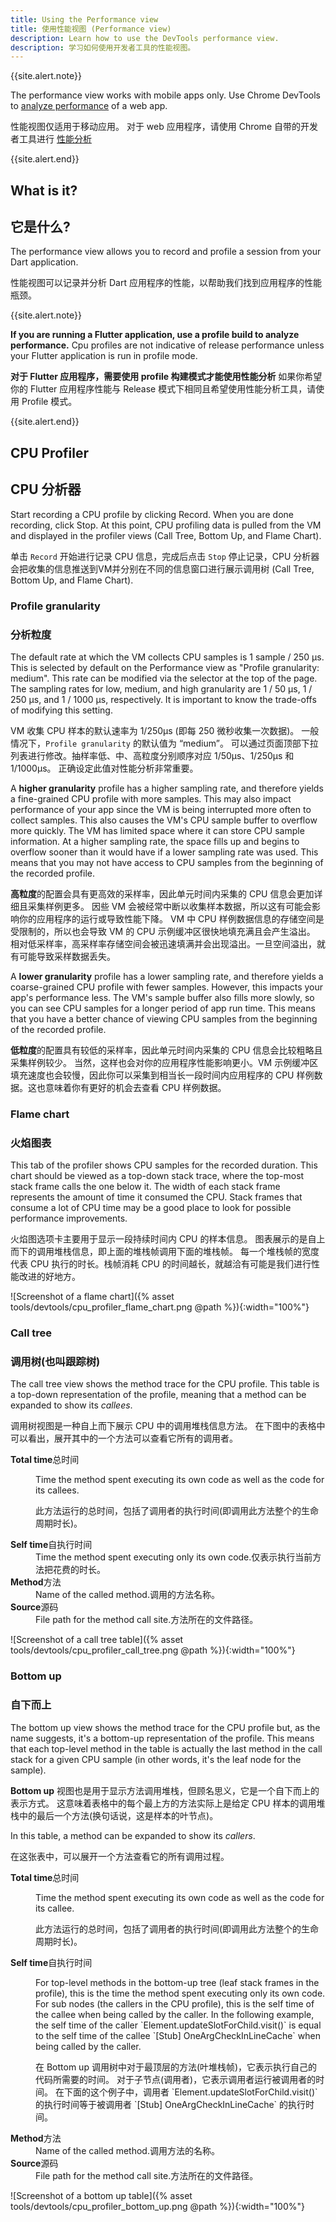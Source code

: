 ```yaml
---
title: Using the Performance view
title: 使用性能视图 (Performance view)
description: Learn how to use the DevTools performance view.
description: 学习如何使用开发者工具的性能视图。
---
```


{{site.alert.note}}

  The performance view works with mobile apps only.
  Use Chrome DevTools to [analyze
  performance](https://developers.google.com/web/tools/chrome-devtools/evaluate-performance/)
  of a web app.

  性能视图仅适用于移动应用。
  对于 web 应用程序，请使用 Chrome 自带的开发者工具进行 [性能分析](https://developers.google.cn/web/tools/chrome-devtools/evaluate-performance/)

{{site.alert.end}}

## What is it?

## 它是什么?

The performance view allows you to record and profile a session from your Dart application.

性能视图可以记录并分析 Dart 应用程序的性能，以帮助我们找到应用程序的性能瓶颈。

{{site.alert.note}}

  **If you are running a Flutter application, use a profile build to analyze performance.**
  Cpu profiles are not indicative of release performance unless your Flutter application is
  run in profile mode.

   **对于 Flutter 应用程序，需要使用 profile 构建模式才能使用性能分析**
   如果你希望你的 Flutter 应用程序性能与 Release 模式下相同且希望使用性能分析工具，请使用 Profile 模式。

{{site.alert.end}}

## CPU Profiler

## CPU 分析器

Start recording a CPU profile by clicking Record. When you are done recording, click Stop. At this
point, CPU profiling data is pulled from the VM and displayed in the profiler views (Call Tree,
Bottom Up, and Flame Chart).

单击 `Record` 开始进行记录 CPU 信息，完成后点击 `Stop` 停止记录，CPU 分析器会把收集的信息推送到VM并分别在不同的信息窗口进行展示调用树 (Call Tree,
Bottom Up, and Flame Chart).

### Profile granularity

### 分析粒度

The default rate at which the VM collects CPU samples is 1 sample / 250 μs.
This is selected by default on the Performance view as "Profile granularity: medium".
This rate can be modified via the selector at the top of the page. The sampling rates
for low, medium, and high granularity are 1 / 50 μs, 1 / 250 μs, and 1 / 1000 μs,
respectively. It is important to know the trade-offs of modifying this setting.

VM 收集 CPU 样本的默认速率为 1/250μs (即每 250 微秒收集一次数据)。
一般情况下，`Profile granularity` 的默认值为 “medium”。
可以通过页面顶部下拉列表进行修改。抽样率低、中、高粒度分别顺序对应 1/50μs、1/250μs 和 1/1000μs。
正确设定此值对性能分析非常重要。

A **higher granularity** profile has a higher sampling rate, and therefore yields
a fine-grained CPU profile with more samples. This may also impact performance of
your app since the VM is being interrupted more often to collect samples.
This also causes the VM's CPU sample buffer to overflow more quickly. The VM has
limited space where it can store CPU sample information. At a higher sampling
rate, the space fills up and begins to overflow sooner than it would have if a
lower sampling rate was used. This means that you may not have access to CPU samples
from the beginning of the recorded profile.

**高粒度**的配置会具有更高效的采样率，因此单元时间内采集的 CPU 信息会更加详细且采集样例更多。
因些 VM 会被经常中断以收集样本数据，所以这有可能会影响你的应用程序的运行或导致性能下降。
VM 中 CPU 样例数据信息的存储空间是受限制的，所以也会导致 VM 的 CPU 示例缓冲区很快地填充满且会产生溢出。
相对低采样率，高采样率存储空间会被迅速填满并会出现溢出。一旦空间溢出，就有可能导致采样数据丢失。

A **lower granularity** profile has a lower sampling rate, and therefore
yields a coarse-grained CPU profile with fewer samples. However, this impacts your
app's performance less. The VM's sample buffer also fills more slowly, so you can see
CPU samples for a longer period of app run time. This means that you have a better
chance of viewing CPU samples from the beginning of the recorded profile.

**低粒度**的配置具有较低的采样率，因此单元时间内采集的 CPU 信息会比较粗略且采集样例较少。
当然，这样也会对你的应用程序性能影响更小。VM 示例缓冲区填充速度也会较慢，因此你可以采集到相当长一段时间内应用程序的 CPU 样例数据。这也意味着你有更好的机会去查看 CPU 样例数据。

### Flame chart

### 火焰图表

This tab of the profiler shows CPU samples for the recorded duration.
This chart should be viewed as a top-down stack trace, where the
top-most stack frame calls the one below it. The width of each stack
frame represents the amount of time it consumed the CPU. Stack frames
that consume a lot of CPU time may be a good place to look for possible
performance improvements.

火焰图选项卡主要用于显示一段持续时间内 CPU 的样本信息。
图表展示的是自上而下的调用堆栈信息，即上面的堆栈帧调用下面的堆栈帧。
每一个堆栈帧的宽度代表 CPU 执行的时长。栈帧消耗 CPU 的时间越长，就越洽有可能是我们进行性能改进的好地方。

![Screenshot of a flame chart]({% asset tools/devtools/cpu_profiler_flame_chart.png @path %}){:width="100%"}

### Call tree

### 调用树(也叫跟踪树)

The call tree view shows the method trace for the CPU profile.
This table is a top-down representation of the profile,
meaning that a method can be expanded to show its _callees_.

调用树视图是一种自上而下展示 CPU 中的调用堆栈信息方法。
在下图中的表格中可以看出，展开其中的一个方法可以查看它所有的调用者。

<dt markdown="1"><t><b>Total time</b><t><t>总时间</t></dt>
<dd><p>Time the method spent executing its own code as well as
    the code for its callees.</p>

<p>此方法运行的总时间，包括了调用者的执行时间(即调用此方法整个的生命周期时长)。</p></dd>
<dt markdown="1"><t><b>Self time</b><t><t>自执行时间</t></dt>
<dd><t>Time the method spent executing only its own code.</t><t>仅表示执行当前方法把花费的时长。</t></dd>
<dt markdown="1"><t><b>Method</b><t><t>方法</t></dt>
<dd><t>Name of the called method.</t><t>调用的方法名称。</t></dd>
<dt markdown="1"><t><b>Source</b><t><t>源码</t></dt>
<dd><t>File path for the method call site.</t><t>方法所在的文件路径。</t></dd>
</dl>

![Screenshot of a call tree table]({% asset tools/devtools/cpu_profiler_call_tree.png @path %}){:width="100%"}

### Bottom up

### 自下而上

The bottom up view shows the method trace for the CPU profile but,
as the name suggests, it's a bottom-up representation of the profile.
This means that each top-level method in the table is actually the
last method in the call stack for a given CPU sample (in other words,
it's the leaf node for the sample).

**Bottom up** 视图也是用于显示方法调用堆栈，但顾名思义，它是一个自下而上的表示方式。
这意味着表格中的每个最上方的方法实际上是给定 CPU 样本的调用堆栈中的最后一个方法(换句话说，这是样本的叶节点)。

In this table, a method can be expanded to show its _callers_.

在这张表中，可以展开一个方法查看它的所有调用过程。

<dt markdown="1"><t><b>Total time</b><t><t>总时间</t></dt>
<dd markdown="1"><p>Time the method spent executing its own code
    as well as the code for its callee.</p>

<p>此方法运行的总时间，包括了调用者的执行时间(即调用此方法整个的生命周期时长)。</p>
</dd>

<dt markdown="1"><t><b>Self time</b><t><t>自执行时间</t></dt>
<dd markdown="1"><p>For top-level methods in the bottom-up tree
    (leaf stack frames in the profile), this is the time the
    method spent executing only its own code. For sub nodes
    (the callers in the CPU profile), this is the self time
    of the callee when being called by the caller.
    In the following example, the self time of the caller
    `Element.updateSlotForChild.visit()` is equal to the self time of
    the callee `[Stub] OneArgCheckInLineCache` when being called by
    the caller.</p>

<p>在 Bottom up 调用树中对于最顶层的方法(叶堆栈帧)，它表示执行自己的代码所需要的时间。
对于子节点(调用者)，它表示调用者运行被调用者的时间。
在下面的这个例子中，调用者 `Element.updateSlotForChild.visit()` 的执行时间等于被调用者 `[Stub] OneArgCheckInLineCache` 的执行时间。
</p>

</dd>

<dt markdown="1"><t><b>Method</b><t><t>方法</t></dt>
<dd markdown="1"><t>Name of the called method.</t><t>调用方法的名称。</t></dd>

<dt markdown="1"><t><b>Source</b><t><t>源码</t></dt>
<dd markdown="1"><t>File path for the method call site.</t><t>方法所在的文件路径。</t></dd>
</dl>

![Screenshot of a bottom up table]({% asset tools/devtools/cpu_profiler_bottom_up.png @path %}){:width="100%"}

